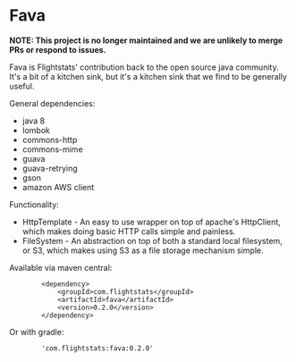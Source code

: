 Fava
====

**NOTE: This project is no longer maintained and we are unlikely to merge PRs or respond to issues.**



Fava is Flightstats' contribution back to the open source java community. It's a bit of a kitchen sink, but it's a kitchen sink that we find to be generally useful.

General dependencies:
* java 8
* lombok
* commons-http
* commons-mime
* guava
* guava-retrying
* gson
* amazon AWS client

Functionality:

* HttpTemplate - An easy to use wrapper on top of apache's HttpClient, which makes doing basic HTTP calls simple and painless.
* FileSystem - An abstraction on top of both a standard local filesystem, or S3, which makes using S3 as a file storage mechanism simple.


Available via maven central:
```
        <dependency>
            <groupId>com.flightstats</groupId>
            <artifactId>fava</artifactId>
            <version>0.2.0</version>
        </dependency>
```

Or with gradle:
```
        'com.flightstats:fava:0.2.0'
```
